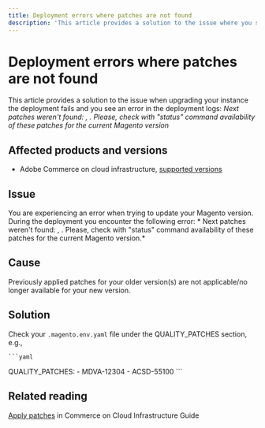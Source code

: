```yaml
---
title: Deployment errors where patches are not found
description: 'This article provides a solution to the issue where you see an error *Next patches weren't found: <MDVA-XXXXX>, <ACSD-XXXXX>. Please, check with "status" command availability of these patches for the current Magento version*.'
---
```


# Deployment errors where patches are not found

This article provides a solution to the issue when upgrading your instance the deployment fails and you see an error in the deployment logs: *Next patches weren't found: <MDVA-XXXXX>, <ACSD-XXXXX>. Please, check with "status" command availability of these patches for the current Magento version*

## Affected products and versions

* Adobe Commerce on cloud infrastructure, [supported versions](https://magento.com/sites/default/files/magento-software-lifecycle-policy.pdf)


## Issue

You are experiencing an error when trying to update your Magento version. During the deployment you encounter the following error: * Next patches weren't found: <MDVA-XXXXX>, <ACSD-XXXXX>. Please, check with "status" command availability of these patches for the current Magento version.*

## Cause

Previously applied patches for your older version(s) are not applicable/no longer available for your new version.

## Solution

Check your `.magento.env.yaml` file under the QUALITY_PATCHES section, e.g.,

    ```yaml
QUALITY_PATCHES:
      - MDVA-12304
      - ACSD-55100
         ```

## Related reading

[Apply patches](/docs/commerce-cloud-service/user-guide/develop/upgrade/apply-patches.html?lang=en#apply-a-patch-in-a-local-environment) in Commerce on Cloud Infrastructure Guide
